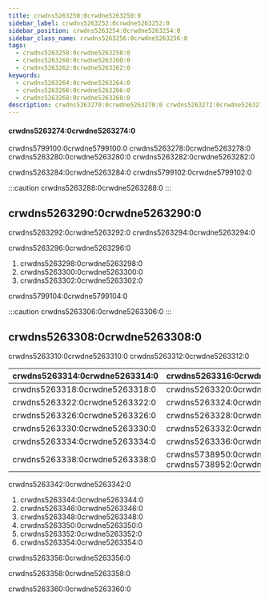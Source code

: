 ```yaml
---
title: crwdns5263250:0crwdne5263250:0
sidebar_label: crwdns5263252:0crwdne5263252:0
sidebar_position: crwdns5263254:0crwdne5263254:0
sidebar_class_name: crwdns5263256:0crwdne5263256:0
tags:
  - crwdns5263258:0crwdne5263258:0
  - crwdns5263260:0crwdne5263260:0
  - crwdns5263262:0crwdne5263262:0
keywords:
  - crwdns5263264:0crwdne5263264:0
  - crwdns5263266:0crwdne5263266:0
  - crwdns5263268:0crwdne5263268:0
description: crwdns5263270:0crwdne5263270:0 crwdns5263272:0crwdne5263272:0
---
```


#### crwdns5263274:0crwdne5263274:0

crwdns5799100:0crwdne5799100:0 crwdns5263278:0crwdne5263278:0 crwdns5263280:0crwdne5263280:0 crwdns5263282:0crwdne5263282:0

crwdns5263284:0crwdne5263284:0 crwdns5799102:0crwdne5799102:0

:::caution
crwdns5263288:0crwdne5263288:0
:::

## crwdns5263290:0crwdne5263290:0

crwdns5263292:0crwdne5263292:0 crwdns5263294:0crwdne5263294:0

crwdns5263296:0crwdne5263296:0

1. crwdns5263298:0crwdne5263298:0
2. crwdns5263300:0crwdne5263300:0
3. crwdns5263302:0crwdne5263302:0

crwdns5799104:0crwdne5799104:0

:::caution
crwdns5263306:0crwdne5263306:0
:::

## crwdns5263308:0crwdne5263308:0

crwdns5263310:0crwdne5263310:0 crwdns5263312:0crwdne5263312:0

| crwdns5263314:0crwdne5263314:0 | crwdns5263316:0crwdne5263316:0                                                                |
| -------------------------------------------------------------- | ----------------------------------------------------------------------------------------------------------------------------- |
| crwdns5263318:0crwdne5263318:0 | crwdns5263320:0crwdne5263320:0                                                                |
| crwdns5263322:0crwdne5263322:0 | crwdns5263324:0crwdne5263324:0                                                                |
| crwdns5263326:0crwdne5263326:0 | crwdns5263328:0crwdne5263328:0                                                                |
| crwdns5263330:0crwdne5263330:0 | crwdns5263332:0crwdne5263332:0                                                                |
| crwdns5263334:0crwdne5263334:0 | crwdns5263336:0crwdne5263336:0                                                                |
| crwdns5263338:0crwdne5263338:0 | crwdns5738950:0crwdne5738950:0 crwdns5738952:0crwdne5738952:0 |

crwdns5263342:0crwdne5263342:0

1. crwdns5263344:0crwdne5263344:0
2. crwdns5263346:0crwdne5263346:0
3. crwdns5263348:0crwdne5263348:0
4. crwdns5263350:0crwdne5263350:0
5. crwdns5263352:0crwdne5263352:0
6. crwdns5263354:0crwdne5263354:0

crwdns5263356:0crwdne5263356:0

crwdns5263358:0crwdne5263358:0

crwdns5263360:0crwdne5263360:0
